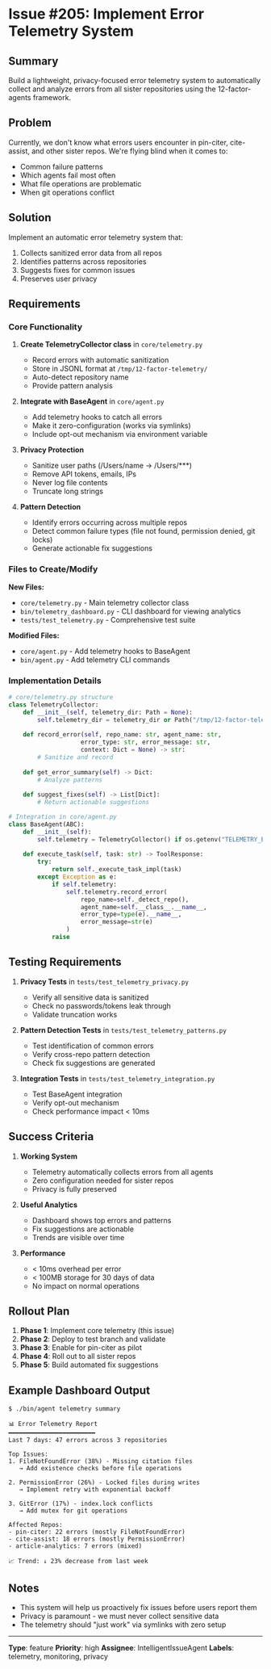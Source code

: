 # Issue #205: Implement Error Telemetry System

## Summary
Build a lightweight, privacy-focused error telemetry system to automatically collect and analyze errors from all sister repositories using the 12-factor-agents framework.

## Problem
Currently, we don't know what errors users encounter in pin-citer, cite-assist, and other sister repos. We're flying blind when it comes to:
- Common failure patterns
- Which agents fail most often
- What file operations are problematic
- When git operations conflict

## Solution
Implement an automatic error telemetry system that:
1. Collects sanitized error data from all repos
2. Identifies patterns across repositories
3. Suggests fixes for common issues
4. Preserves user privacy

## Requirements

### Core Functionality
1. **Create TelemetryCollector class** in `core/telemetry.py`
   - Record errors with automatic sanitization
   - Store in JSONL format at `/tmp/12-factor-telemetry/`
   - Auto-detect repository name
   - Provide pattern analysis

2. **Integrate with BaseAgent** in `core/agent.py`
   - Add telemetry hooks to catch all errors
   - Make it zero-configuration (works via symlinks)
   - Include opt-out mechanism via environment variable

3. **Privacy Protection**
   - Sanitize user paths (/Users/name → /Users/***)
   - Remove API tokens, emails, IPs
   - Never log file contents
   - Truncate long strings

4. **Pattern Detection**
   - Identify errors occurring across multiple repos
   - Detect common failure types (file not found, permission denied, git locks)
   - Generate actionable fix suggestions

### Files to Create/Modify

**New Files:**
- `core/telemetry.py` - Main telemetry collector class
- `bin/telemetry_dashboard.py` - CLI dashboard for viewing analytics
- `tests/test_telemetry.py` - Comprehensive test suite

**Modified Files:**
- `core/agent.py` - Add telemetry hooks to BaseAgent
- `bin/agent.py` - Add telemetry CLI commands

### Implementation Details

```python
# core/telemetry.py structure
class TelemetryCollector:
    def __init__(self, telemetry_dir: Path = None):
        self.telemetry_dir = telemetry_dir or Path("/tmp/12-factor-telemetry")
        
    def record_error(self, repo_name: str, agent_name: str, 
                    error_type: str, error_message: str, 
                    context: Dict = None) -> str:
        # Sanitize and record
        
    def get_error_summary(self) -> Dict:
        # Analyze patterns
        
    def suggest_fixes(self) -> List[Dict]:
        # Return actionable suggestions

# Integration in core/agent.py
class BaseAgent(ABC):
    def __init__(self):
        self.telemetry = TelemetryCollector() if os.getenv("TELEMETRY_ENABLED", "true") == "true" else None
        
    def execute_task(self, task: str) -> ToolResponse:
        try:
            return self._execute_task_impl(task)
        except Exception as e:
            if self.telemetry:
                self.telemetry.record_error(
                    repo_name=self._detect_repo(),
                    agent_name=self.__class__.__name__,
                    error_type=type(e).__name__,
                    error_message=str(e)
                )
            raise
```

## Testing Requirements

1. **Privacy Tests** in `tests/test_telemetry_privacy.py`
   - Verify all sensitive data is sanitized
   - Check no passwords/tokens leak through
   - Validate truncation works

2. **Pattern Detection Tests** in `tests/test_telemetry_patterns.py`
   - Test identification of common errors
   - Verify cross-repo pattern detection
   - Check fix suggestions are generated

3. **Integration Tests** in `tests/test_telemetry_integration.py`
   - Test BaseAgent integration
   - Verify opt-out mechanism
   - Check performance impact < 10ms

## Success Criteria

1. **Working System**
   - Telemetry automatically collects errors from all agents
   - Zero configuration needed for sister repos
   - Privacy is fully preserved

2. **Useful Analytics**
   - Dashboard shows top errors and patterns
   - Fix suggestions are actionable
   - Trends are visible over time

3. **Performance**
   - < 10ms overhead per error
   - < 100MB storage for 30 days of data
   - No impact on normal operations

## Rollout Plan

1. **Phase 1**: Implement core telemetry (this issue)
2. **Phase 2**: Deploy to test branch and validate
3. **Phase 3**: Enable for pin-citer as pilot
4. **Phase 4**: Roll out to all sister repos
5. **Phase 5**: Build automated fix suggestions

## Example Dashboard Output

```
$ ./bin/agent telemetry summary

📊 Error Telemetry Report
━━━━━━━━━━━━━━━━━━━━━━━━
Last 7 days: 47 errors across 3 repositories

Top Issues:
1. FileNotFoundError (38%) - Missing citation files
   → Add existence checks before file operations
   
2. PermissionError (26%) - Locked files during writes  
   → Implement retry with exponential backoff
   
3. GitError (17%) - index.lock conflicts
   → Add mutex for git operations

Affected Repos:
- pin-citer: 22 errors (mostly FileNotFoundError)
- cite-assist: 18 errors (mostly PermissionError)  
- article-analytics: 7 errors (mixed)

📈 Trend: ↓ 23% decrease from last week
```

## Notes
- This system will help us proactively fix issues before users report them
- Privacy is paramount - we must never collect sensitive data
- The telemetry should "just work" via symlinks with zero setup

---

**Type**: feature
**Priority**: high
**Assignee**: IntelligentIssueAgent
**Labels**: telemetry, monitoring, privacy